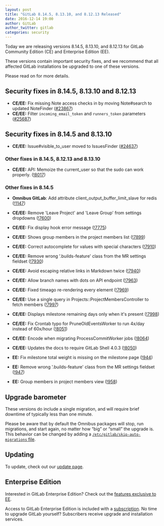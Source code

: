 ```yaml
---
layout: post
title: "GitLab 8.14.5, 8.13.10, and 8.12.13 Released"
date: 2016-12-14 19:00
author: GitLab
author_twitter: gitlab
categories: security
---
```


Today we are releasing versions 8.14.5, 8.13.10, and 8.12.13 for GitLab Community
Edition (CE) and Enterprise Edition (EE).

These versions contain important security fixes, and we recommend that all
affected GitLab installations be upgraded to one of these versions.

Please read on for more details.

<!-- more -->

## Security fixes in 8.14.5, 8.13.10 and 8.12.13

- **CE/EE:** Fix missing Note access checks in by moving Note#search to updated NoteFinder ([#23867])
- **CE/EE:** Filter `incoming_email_token` and `runners_token` parameters ([#25687])

## Security fixes in 8.14.5 and 8.13.10

- **CE/EE:** Issue#visible_to_user moved to IssuesFinder ([#24637])

### Other fixes in 8.14.5, 8.12.13 and 8.13.10

- **CE/EE:** API: Memoize the current_user so that the sudo can work properly. ([!8017])

### Other fixes in 8.14.5

- **Omnibus GitLab**: Add attribute client_output_buffer_limit_slave for redis ([!1147])

- **CE/EE:** Remove 'Leave Project' and 'Leave Group' from settings dropdowns ([!7600])
- **CE/EE:** Fix display hook error message ([!7775])
- **CE/EE:** Shows group members in the project members list ([!7899])
- **CE/EE:** Correct autocomplete for values with special characters ([!7910])
- **CE/EE:** Remove wrong '.builds-feature' class from the MR settings fieldset ([!7930])
- **CE/EE:** Avoid escaping relative links in Markdown twice ([!7940])
- **CE/EE:** Allow branch names with dots on API endpoint ([!7963])
- **CE/EE:** Fixed timeago re-rendering every element ([!7969])
- **CE/EE:** Use a single query in Projects::ProjectMembersController to fetch members ([!7997])
- **CE/EE:** Displays milestone remaining days only when it's present ([!7998])
- **CE/EE:** Fix Crontab typo for PruneOldEventsWorker to run 4x/day instead of 60x/hour ([!8051])
- **CE/EE:** Encode when migrating ProcessCommitWorker jobs ([!8064])
- **CE/EE:** Updates the docs to require GitLab Shell 4.0.3 ([!8050])

- **EE:** Fix milestone total weight is missing on the milestone page ([!944])
- **EE:** Remove wrong '.builds-feature' class from the MR settings fieldset ([!947])
- **EE:** Group members in project members view ([!958])

[!1147]: https://gitlab.com/gitlab-org/omnibus-gitlab/merge_requests/1147
[!7600]: https://gitlab.com/gitlab-org/gitlab-ce/merge_requests/7600
[!7775]: https://gitlab.com/gitlab-org/gitlab-ce/merge_requests/7775
[!7899]: https://gitlab.com/gitlab-org/gitlab-ce/merge_requests/7899
[!7910]: https://gitlab.com/gitlab-org/gitlab-ce/merge_requests/7910
[!7930]: https://gitlab.com/gitlab-org/gitlab-ce/merge_requests/7930
[!7940]: https://gitlab.com/gitlab-org/gitlab-ce/merge_requests/7940
[!7963]: https://gitlab.com/gitlab-org/gitlab-ce/merge_requests/7963
[!7969]: https://gitlab.com/gitlab-org/gitlab-ce/merge_requests/7969
[!7997]: https://gitlab.com/gitlab-org/gitlab-ce/merge_requests/7997
[!7998]: https://gitlab.com/gitlab-org/gitlab-ce/merge_requests/7998
[!8051]: https://gitlab.com/gitlab-org/gitlab-ce/merge_requests/8051
[!8017]: https://gitlab.com/gitlab-org/gitlab-ce/merge_requests/8017
[!8064]: https://gitlab.com/gitlab-org/gitlab-ce/merge_requests/8064
[!8050]: https://gitlab.com/gitlab-org/gitlab-ce/merge_requests/8050
[!944]: https://gitlab.com/gitlab-org/gitlab-ee/merge_requests/944
[!947]: https://gitlab.com/gitlab-org/gitlab-ee/merge_requests/947
[!958]: https://gitlab.com/gitlab-org/gitlab-ee/merge_requests/958
[#23867]: https://gitlab.com/gitlab-org/gitlab-ce/issues/23867
[#25687]: https://gitlab.com/gitlab-org/gitlab-ce/issues/25687
[#24637]: https://gitlab.com/gitlab-org/gitlab-ce/issues/24637

## Upgrade barometer

These versions do include a single migration, and will require brief
downtime of typically less than one minute.

Please be aware that by default the Omnibus packages will stop, run migrations,
and start again, no matter how “big” or “small” the upgrade is. This behavior
can be changed by adding a [`/etc/gitlab/skip-auto-migrations`
file](http://doc.gitlab.com/omnibus/update/README.html).

## Updating

To update, check out our [update page](https://about.gitlab.com/update).

## Enterprise Edition

Interested in GitLab Enterprise Edition? Check out the [features exclusive to
EE](https://about.gitlab.com/features/#enterprise).

Access to GitLab Enterprise Edition is included with a
[subscription](https://about.gitlab.com/pricing/). No time to upgrade GitLab
yourself? Subscribers receive upgrade and installation services.
